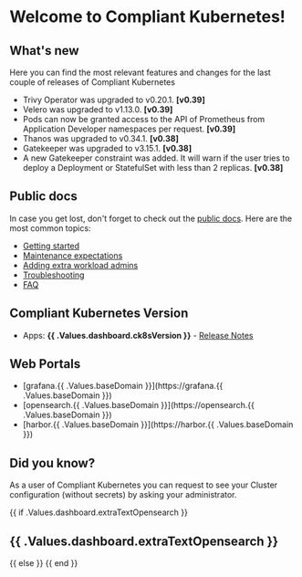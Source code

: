 # Welcome to Compliant Kubernetes!

## What's new

Here you can find the most relevant features and changes for the last couple of releases of Compliant Kubernetes

- Trivy Operator was upgraded to v0.20.1. **[v0.39]**
- Velero was upgraded to v1.13.0. **[v0.39]**
- Pods can now be granted access to the API of Prometheus from Application Developer namespaces per request. **[v0.39]**
- Thanos was upgraded to v0.34.1. **[v0.38]**
- Gatekeeper was upgraded to v3.15.1. **[v0.38]**
- A new Gatekeeper constraint was added. It will warn if the user tries to deploy a Deployment or StatefulSet with less than 2 replicas. **[v0.38]**

## Public docs

In case you get lost, don't forget to check out the [public docs](https://elastisys.io/compliantkubernetes/). Here are the most common topics:

- [Getting started](https://elastisys.io/compliantkubernetes/user-guide/prepare/)
- [Maintenance expectations](https://elastisys.io/compliantkubernetes/user-guide/maintenance/)
- [Adding extra workload admins](https://elastisys.io/compliantkubernetes/user-guide/delegation/#kubernetes-api)
- [Troubleshooting](https://elastisys.io/compliantkubernetes/user-guide/troubleshooting/)
- [FAQ](https://elastisys.io/compliantkubernetes/user-guide/faq/)

## Compliant Kubernetes Version

- Apps: **{{ .Values.dashboard.ck8sVersion }}** - [Release Notes](https://elastisys.io/compliantkubernetes/release-notes/)

## Web Portals

- [grafana.{{ .Values.baseDomain }}](https://grafana.{{ .Values.baseDomain }})
- [opensearch.{{ .Values.baseDomain }}](https://opensearch.{{ .Values.baseDomain }})
- [harbor.{{ .Values.baseDomain }}](https://harbor.{{ .Values.baseDomain }})

## Did you know?

As a user of Compliant Kubernetes you can request to see your Cluster configuration (without secrets) by asking your administrator.

{{ if .Values.dashboard.extraTextOpensearch }}
## {{ .Values.dashboard.extraTextOpensearch }}
{{ else }}
{{ end }}

[//]: # (If you update this file, remember to also edit compliantkubernetes-apps/helmfile.d/charts/grafana-dashboards/files/welcome.md)
